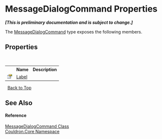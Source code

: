 # MessageDialogCommand Properties
 _**\[This is preliminary documentation and is subject to change.\]**_

The <a href="T_Couldron_Core_MessageDialogCommand">MessageDialogCommand</a> type exposes the following members.


## Properties
&nbsp;<table><tr><th></th><th>Name</th><th>Description</th></tr><tr><td>![Public property](media/pubproperty.gif "Public property")</td><td><a href="P_Couldron_Core_MessageDialogCommand_Label">Label</a></td><td /></tr></table>&nbsp;
<a href="#messagedialogcommand-properties">Back to Top</a>

## See Also


#### Reference
<a href="T_Couldron_Core_MessageDialogCommand">MessageDialogCommand Class</a><br /><a href="N_Couldron_Core">Couldron.Core Namespace</a><br />